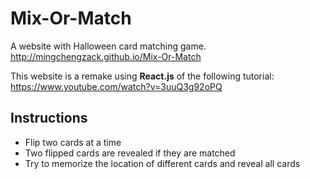 # Mix-Or-Match

A website with Halloween card matching game.
http://mingchengzack.github.io/Mix-Or-Match

This website is a remake using **React.js** of the following tutorial:
https://www.youtube.com/watch?v=3uuQ3g92oPQ

## Instructions

- Flip two cards at a time
- Two flipped cards are revealed if they are matched
- Try to memorize the location of different cards and reveal all cards
